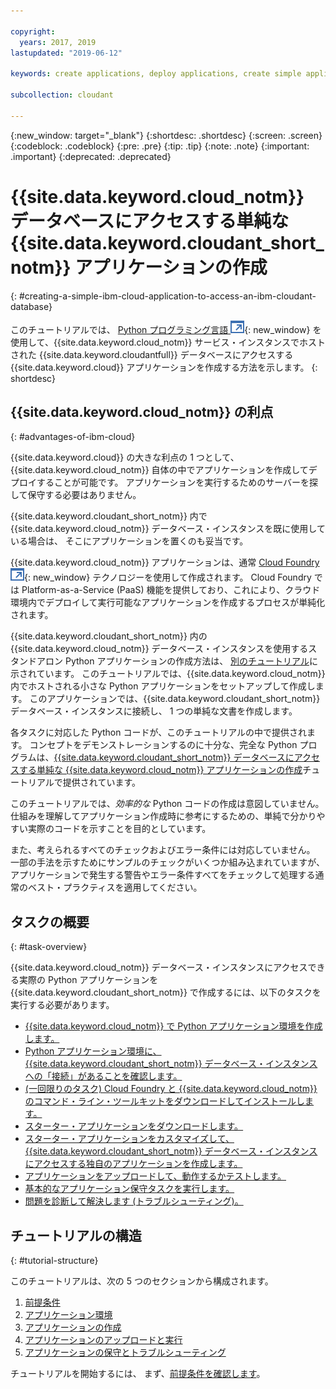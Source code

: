 ```yaml
---

copyright:
  years: 2017, 2019
lastupdated: "2019-06-12"

keywords: create applications, deploy applications, create simple application

subcollection: cloudant

---
```


{:new_window: target="_blank"}
{:shortdesc: .shortdesc}
{:screen: .screen}
{:codeblock: .codeblock}
{:pre: .pre}
{:tip: .tip}
{:note: .note}
{:important: .important}
{:deprecated: .deprecated}

<!-- Acrolinx: 2017-05-10 -->

# {{site.data.keyword.cloud_notm}} データベースにアクセスする単純な {{site.data.keyword.cloudant_short_notm}} アプリケーションの作成
{: #creating-a-simple-ibm-cloud-application-to-access-an-ibm-cloudant-database}

このチュートリアルでは、
[Python プログラミング言語 ![外部リンク・アイコン](../images/launch-glyph.svg "外部リンク・アイコン")](https://www.python.org/){: new_window}
を使用して、{{site.data.keyword.cloud_notm}} サービス・インスタンスでホストされた {{site.data.keyword.cloudantfull}} データベースにアクセスする
{{site.data.keyword.cloud}} アプリケーションを作成する方法を示します。
{: shortdesc}

## {{site.data.keyword.cloud_notm}} の利点
{: #advantages-of-ibm-cloud}

{{site.data.keyword.cloud}} の大きな利点の 1 つとして、
{{site.data.keyword.cloud_notm}} 自体の中でアプリケーションを作成してデプロイすることが可能です。
アプリケーションを実行するためのサーバーを探して保守する必要はありません。

{{site.data.keyword.cloudant_short_notm}} 内で {{site.data.keyword.cloud_notm}} データベース・インスタンスを既に使用している場合は、
そこにアプリケーションを置くのも妥当です。

{{site.data.keyword.cloud_notm}} アプリケーションは、通常
[Cloud Foundry ![外部リンク・アイコン](../images/launch-glyph.svg "外部リンク・アイコン")](https://en.wikipedia.org/wiki/Cloud_Foundry){: new_window} テクノロジーを使用して作成されます。
Cloud Foundry では Platform-as-a-Service (PaaS) 機能を提供しており、これにより、クラウド環境内でデプロイして実行可能なアプリケーションを作成するプロセスが単純化されます。

{{site.data.keyword.cloudant_short_notm}} 内の {{site.data.keyword.cloud_notm}}
データベース・インスタンスを使用するスタンドアロン Python アプリケーションの作成方法は、
[別のチュートリアル](/docs/services/Cloudant?topic=cloudant-creating-and-populating-a-simple-ibm-cloudant-database-on-ibm-cloud#creating-and-populating-a-simple-ibm-cloudant-database-on-ibm-cloud)に示されています。
このチュートリアルでは、{{site.data.keyword.cloud_notm}} 内でホストされる小さな
Python アプリケーションをセットアップして作成します。
このアプリケーションでは、{{site.data.keyword.cloudant_short_notm}} データベース・インスタンスに接続し、
1 つの単純な文書を作成します。

各タスクに対応した Python コードが、このチュートリアルの中で提供されます。
コンセプトをデモンストレーションするのに十分な、完全な Python プログラムは、[{{site.data.keyword.cloudant_short_notm}} データベースにアクセスする単純な {{site.data.keyword.cloud_notm}} アプリケーションの作成](/docs/services/Cloudant?topic=cloudant-creating-a-simple-ibm-cloud-application-to-access-an-ibm-cloudant-database-the-code#complete-python-program)チュートリアルで提供されています。

このチュートリアルでは、_効率的な_ Python コードの作成は意図していません。
仕組みを理解してアプリケーション作成時に参考にするための、単純で分かりやすい実際のコードを示すことを目的としています。

また、考えられるすべてのチェックおよびエラー条件には対応していません。
一部の手法を示すためにサンプルのチェックがいくつか組み込まれていますが、
アプリケーションで発生する警告やエラー条件すべてをチェックして処理する通常のベスト・プラクティスを適用してください。

## タスクの概要
{: #task-overview}

{{site.data.keyword.cloud_notm}} データベース・インスタンスにアクセスできる実際の Python アプリケーションを
{{site.data.keyword.cloudant_short_notm}} で作成するには、以下のタスクを実行する必要があります。

-   [{{site.data.keyword.cloud_notm}} で Python アプリケーション環境を作成します。](/docs/services/Cloudant?topic=cloudant-creating-a-simple-ibm-cloud-application-to-access-an-ibm-cloudant-database-the-application-environment#creating-an-ibm-cloud-application-environment)
-   [Python アプリケーション環境に、{{site.data.keyword.cloudant_short_notm}} データベース・インスタンスへの「接続」があることを確認します。](/docs/services/Cloudant?topic=cloudant-creating-a-simple-ibm-cloud-application-to-access-an-ibm-cloudant-database-the-application-environment#connecting-ibm-cloud-applications-and-services)
-   [(一回限りのタスク) Cloud Foundry と {{site.data.keyword.cloud_notm}} のコマンド・ライン・ツールキットをダウンロードしてインストールします。](/docs/services/Cloudant?topic=cloudant-creating-a-simple-ibm-cloud-application-to-access-an-ibm-cloudant-database-the-application-environment#the-cloud-foundry-and-ibm-cloud-command-toolkits)
-   [スターター・アプリケーションをダウンロードします。](/docs/services/Cloudant?topic=cloudant-creating-a-simple-ibm-cloud-application-to-access-an-ibm-cloudant-database-the-application-environment#the-starter-application)
-   [スターター・アプリケーションをカスタマイズして、{{site.data.keyword.cloudant_short_notm}} データベース・インスタンスにアクセスする独自のアプリケーションを作成します。](/docs/services/Cloudant?topic=cloudant-creating-a-simple-ibm-cloud-application-to-access-an-ibm-cloudant-database-the-code#the-application-code)
-   [アプリケーションをアップロードして、動作するかテストします。](/docs/services/Cloudant?topic=cloudant-creating-a-simple-ibm-cloud-application-to-access-an-ibm-cloudant-database-uploading-the-application#uploading-the-application)
-   [基本的なアプリケーション保守タスクを実行します。](/docs/services/Cloudant?topic=cloudant-creating-a-simple-ibm-cloud-application-to-access-an-ibm-cloudant-database-maintaining-and-troubleshooting#creating-a-simple-ibm-cloud-application-to-access-an-ibm-cloudant-database-maintaining-and-troubleshooting)
-   [問題を診断して解決します (トラブルシューティング)。](/docs/services/Cloudant?topic=cloudant-creating-a-simple-ibm-cloud-application-to-access-an-ibm-cloudant-database-maintaining-and-troubleshooting#diagnosing-and-resolving-problems)

## チュートリアルの構造
{: #tutorial-structure}

このチュートリアルは、次の 5 つのセクションから構成されます。

1.  [前提条件](/docs/services/Cloudant?topic=cloudant-creating-a-simple-ibm-cloud-application-to-access-an-ibm-cloudant-database-prerequisites#creating-a-simple-ibm-cloud-application-to-access-an-ibm-cloudant-database-prerequisites)
2.  [アプリケーション環境](/docs/services/Cloudant?topic=cloudant-creating-a-simple-ibm-cloud-application-to-access-an-ibm-cloudant-database-the-application-environment#creating-a-simple-ibm-cloud-application-to-access-an-ibm-cloudant-database-the-application-environment)
3.  [アプリケーションの作成](/docs/services/Cloudant?topic=cloudant-creating-a-simple-ibm-cloud-application-to-access-an-ibm-cloudant-database-the-code#creating-a-simple-ibm-cloud-application-to-access-an-ibm-cloudant-database-the-code)
4.  [アプリケーションのアップロードと実行](/docs/services/Cloudant?topic=cloudant-creating-a-simple-ibm-cloud-application-to-access-an-ibm-cloudant-database-uploading-the-application#creating-a-simple-ibm-cloud-application-to-access-an-ibm-cloudant-database-uploading-the-application)
5.  [アプリケーションの保守とトラブルシューティング](/docs/services/Cloudant?topic=cloudant-creating-a-simple-ibm-cloud-application-to-access-an-ibm-cloudant-database-maintaining-and-troubleshooting#creating-a-simple-ibm-cloud-application-to-access-an-ibm-cloudant-database-maintaining-and-troubleshooting)

チュートリアルを開始するには、
まず、[前提条件を確認します](/docs/services/Cloudant?topic=cloudant-creating-a-simple-ibm-cloud-application-to-access-an-ibm-cloudant-database-prerequisites#creating-a-simple-ibm-cloud-application-to-access-an-ibm-cloudant-database-prerequisites)。
